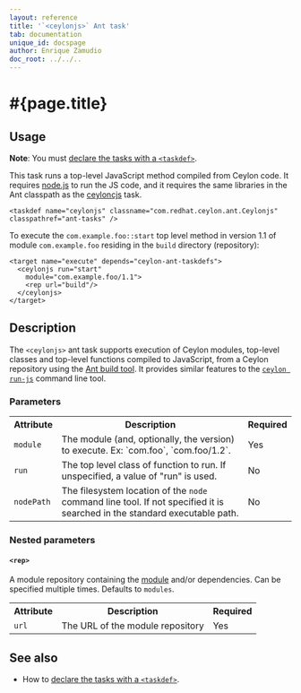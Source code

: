 ```yaml
---
layout: reference
title: '`<ceylonjs>` Ant task'
tab: documentation
unique_id: docspage
author: Enrique Zamudio
doc_root: ../../..
---
```


# #{page.title}

## Usage 

**Note**: You must [declare the tasks with a `<taskdef>`](../ant).

This task runs a top-level JavaScript method compiled from Ceylon code.
It requires [node.js](http://nodejs.org/) to run the JS code, and
it requires the same libraries in the Ant classpath as the
[ceyloncjs](../ant-ceyloncjs) task.

<!-- lang: xml -->
    <taskdef name="ceylonjs" classname="com.redhat.ceylon.ant.Ceylonjs" classpathref="ant-tasks" />

To execute the `com.example.foo::start` top level method in 
version 1.1 of module `com.example.foo` residing
in the `build` directory (repository):

<!-- lang: xml -->
    <target name="execute" depends="ceylon-ant-taskdefs">
      <ceylonjs run="start"
        module="com.example.foo/1.1">
        <rep url="build"/>
      </ceylonjs>
    </target>

## Description

The `<ceylonjs>` ant task supports execution of Ceylon modules, top-level classes 
and top-level functions compiled to JavaScript,
from a Ceylon repository using the [Ant build tool](http://ant.apache.org). 
It provides similar features to the [`ceylon run-js`](../ceylon/subcommands/ceylon-run-js.html) 
command line tool.

### Parameters

<table class="ant-parameters">
<tbody>
<tr>
<th>Attribute</th>
<th>Description</th>
<th>Required</th>
</tr>

<tr>
<td id="param-module"><code>module</code></td>
<td>The module (and, optionally, the version) to execute. Ex: `com.foo`, `com.foo/1.2`.</td>
<td>Yes</td>
</tr>

<tr>
<td><code>run</code></td>
<td>The top level class of function to run. If unspecified, a value of
"run" is used.</td>
<td>No</td>
</tr>

<tr>
<td><code>nodePath</code></td>
<td>The filesystem location of the <code>node</code> command line tool. 
If not specified it is searched in the standard executable path.</td>
<td>No</td>
</tr>

</tbody>
</table>

### Nested parameters

#### `<rep>`
A module repository containing the [module](#param-module) and/or dependencies. Can be specified multiple times.
Defaults to `modules`.

<table class="ant-parameters">
<tbody>
<tr>
<th>Attribute</th>
<th>Description</th>
<th>Required</th>
</tr>

<tr>
<td><code>url</code></td>
<td>The URL of the module repository</td>
<td>Yes</td>
</tr>

</tbody>
</table>

## See also

* How to [declare the tasks with a `<taskdef>`](../ant).

